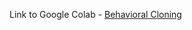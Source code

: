 Link to Google Colab - [Behavioral Cloning](https://colab.research.google.com/drive/1XNTgLS8bKkJv7YAo4ZzDFLmHz8YIyybx?usp=sharing)